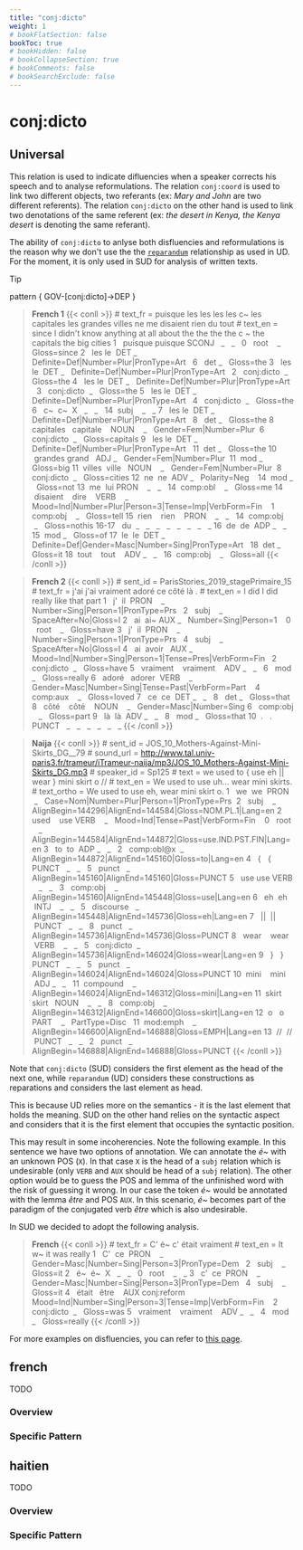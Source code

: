 ```yaml
---
title: "conj:dicto"
weight: 1
# bookFlatSection: false
bookToc: true
# bookHidden: false
# bookCollapseSection: true
# bookComments: false
# bookSearchExclude: false
---
```



# conj:dicto 



## Universal 


This relation is used to indicate difluencies when a speaker corrects his speech and to analyse reformulations. The relation `conj:coord` is used to link two different objects, two referants (ex: *Mary and John* are two different referents). The relation `conj:dicto` on the other hand is used to link two denotations of the same referent (ex: *the desert in Kenya, the Kenya desert* is denoting the same referant).

The ability of `conj:dicto` to anlyse both disfluencies and reformulations is the reason why we don't use the the [`reparandum`](https://universaldependencies.org/u/dep/reparandum.html) relationship as used in UD. For the moment, it is only used in SUD for analysis of written texts.

>[!tip]
> pattern { GOV-[conj:dicto]->DEP }

> **French 1**
{{< conll >}}
\# text_fr = puisque les les les les c~ les capitales les grandes villes ne me disaient rien du tout
\# text_en = since I didn't know anything at all about the the the the c ~ the capitals the big cities
1   puisque puisque SCONJ   _   _   0   root    _   Gloss=since
2   les le  DET _   Definite=Def|Number=Plur|PronType=Art   6   det _   Gloss=the
3   les le  DET _   Definite=Def|Number=Plur|PronType=Art   2   conj:dicto  _   Gloss=the
4   les le  DET _   Definite=Def|Number=Plur|PronType=Art   3   conj:dicto  _   Gloss=the
5   les le  DET _   Definite=Def|Number=Plur|PronType=Art   4   conj:dicto  _   Gloss=the
6   c~  c~  X   _   _   14  subj    _   _
7   les le  DET _   Definite=Def|Number=Plur|PronType=Art   8   det _   Gloss=the
8   capitales   capitale    NOUN    _   Gender=Fem|Number=Plur  6   conj:dicto  _   Gloss=capitals
9   les le  DET _   Definite=Def|Number=Plur|PronType=Art   11  det _   Gloss=the
10  grandes grand   ADJ _   Gender=Fem|Number=Plur  11  mod _   Gloss=big
11  villes  ville   NOUN    _   Gender=Fem|Number=Plur  8   conj:dicto  _   Gloss=cities
12  ne  ne  ADV _   Polarity=Neg    14  mod _   Gloss=not
13  me  lui PRON    _   _   14  comp:obl    _   Gloss=me
14  disaient    dire    VERB    _   Mood=Ind|Number=Plur|Person=3|Tense=Imp|VerbForm=Fin    1   comp:obj    _   Gloss=tell
15  rien    rien    PRON    _   _   14  comp:obj    _   Gloss=nothis
16-17   du  _   _   _   _   _   _   _   _
16  de  de  ADP _   _   15  mod _   Gloss=of
17  le  le  DET _   Definite=Def|Gender=Masc|Number=Sing|PronType=Art   18  det _   Gloss=it
18  tout    tout    ADV _   _   16  comp:obj    _   Gloss=all
{{< /conll >}}

> **French 2**
{{< conll >}}
\# sent_id = ParisStories_2019_stagePrimaire_15
\# text_fr = j'ai j'ai vraiment adoré ce côté là .
\# text_en = I did I did really like that part
1   j'  il  PRON    _   Number=Sing|Person=1|PronType=Prs   2   subj    _   SpaceAfter=No|Gloss=I
2   ai  ai~ AUX _   Number=Sing|Person=1    0   root    _   Gloss=have
3   j'  il  PRON    _   Number=Sing|Person=1|PronType=Prs   4   subj    _   SpaceAfter=No|Gloss=I
4   ai  avoir   AUX _   Mood=Ind|Number=Sing|Person=1|Tense=Pres|VerbForm=Fin   2   conj:dicto  _   Gloss=have
5   vraiment    vraiment    ADV _   _   6   mod _   Gloss=really
6   adoré   adorer  VERB    _   Gender=Masc|Number=Sing|Tense=Past|VerbForm=Part    4   comp:aux    _   Gloss=loved
7   ce  ce  DET _   _   8   det _   Gloss=that
8   côté    côté    NOUN    _   Gender=Masc|Number=Sing 6   comp:obj    _   Gloss=part
9   là  là  ADV _   _   8   mod _   Gloss=that
10  .   .   PUNCT   _   _   _   _   _   _
{{< /conll >}}

> **Naija**
{{< conll >}}
\# sent_id = JOS_10_Mothers-Against-Mini-Skirts_DG__79
\# sound_url = http://www.tal.univ-paris3.fr/trameur/iTrameur-naija/mp3/JOS_10_Mothers-Against-Mini-Skirts_DG.mp3
\# speaker_id = Sp125
\# text = we used to { use eh || wear } mini skirt o //
\# text_en = We used to use uh... wear mini skirts.
\# text_ortho = We used to use eh, wear mini skirt o.
1   we  we  PRON    _   Case=Nom|Number=Plur|Person=1|PronType=Prs  2   subj    _   AlignBegin=144296|AlignEnd=144584|Gloss=NOM.PL.1|Lang=en
2   used    use VERB    _   Mood=Ind|Tense=Past|VerbForm=Fin    0   root    _   AlignBegin=144584|AlignEnd=144872|Gloss=use.IND.PST.FIN|Lang=en
3   to  to  ADP _   _   2   comp:obl@x  _   AlignBegin=144872|AlignEnd=145160|Gloss=to|Lang=en
4   {   {   PUNCT   _   _   5   punct   _   AlignBegin=145160|AlignEnd=145160|Gloss=PUNCT
5   use use VERB    _   _   3   comp:obj    _   AlignBegin=145160|AlignEnd=145448|Gloss=use|Lang=en
6   eh  eh  INTJ    _   _   5   discourse   _   AlignBegin=145448|AlignEnd=145736|Gloss=eh|Lang=en
7   ||  ||  PUNCT   _   _   8   punct   _   AlignBegin=145736|AlignEnd=145736|Gloss=PUNCT
8   wear    wear    VERB    _   _   5   conj:dicto  _   AlignBegin=145736|AlignEnd=146024|Gloss=wear|Lang=en
9   }   }   PUNCT   _   _   5   punct   _   AlignBegin=146024|AlignEnd=146024|Gloss=PUNCT
10  mini    mini    ADJ _   _   11  compound    _   AlignBegin=146024|AlignEnd=146312|Gloss=mini|Lang=en
11  skirt   skirt   NOUN    _   _   8   comp:obj    _   AlignBegin=146312|AlignEnd=146600|Gloss=skirt|Lang=en
12  o   o   PART    _   PartType=Disc   11  mod:emph    _   AlignBegin=146600|AlignEnd=146888|Gloss=EMPH|Lang=en
13  //  //  PUNCT   _   _   2   punct   _   AlignBegin=146888|AlignEnd=146888|Gloss=PUNCT
{{< /conll >}}

  

Note that `conj:dicto` (SUD) considers the first element as the head of the next one, while `reparandum` (UD) considers these constructions as reparations and considers the last element as head.

This is because UD relies more on the semantics - it is the last element that holds the meaning. SUD on the other hand relies on the syntactic aspect and considers that it is the first element that occupies the syntactic position.

This may result in some incoherencies. Note the following example. In this sentence we have two options of annotation. We can annotate the *é~* with an unknown POS (`X`). In that case `X` is the head of a `subj` relation which is undesirable (only `VERB` and `AUX` should be head of a `subj` relation). The other option would be to guess the POS and lemma of the unfinished word with the risk of guessing it wrong. In our case the token *é~* would be annotated with the lemma *être* and POS `AUX`. In this scenario, *é~* becomes part of the paradigm of the conjugated verb *être* which is also undesirable.

In SUD we decided to adopt the following analysis.
> **French**
{{< conll >}}
\# text_fr = C' é~ c' était vraiment
\# text_en = It w~ it was really
1   C'  ce  PRON    _   Gender=Masc|Number=Sing|Person=3|PronType=Dem   2   subj    _   Gloss=it
2   é~  é~  X   _   _   0   root    _   _
3   c'  ce  PRON    _   Gender=Masc|Number=Sing|Person=3|PronType=Dem   4   subj    _   Gloss=it
4   était   être    AUX conj:reform Mood=Ind|Number=Sing|Person=3|Tense=Imp|VerbForm=Fin    2   conj:dicto  _   Gloss=was
5   vraiment    vraiment    ADV _   _   4   mod _   Gloss=really
{{< /conll >}}

  
For more examples on disfluencies, you can refer to [this page](../../Particular_construction/disfluency.md).




## french

TODO
### Overview

### Specific Pattern




## haitien

TODO
### Overview

### Specific Pattern


